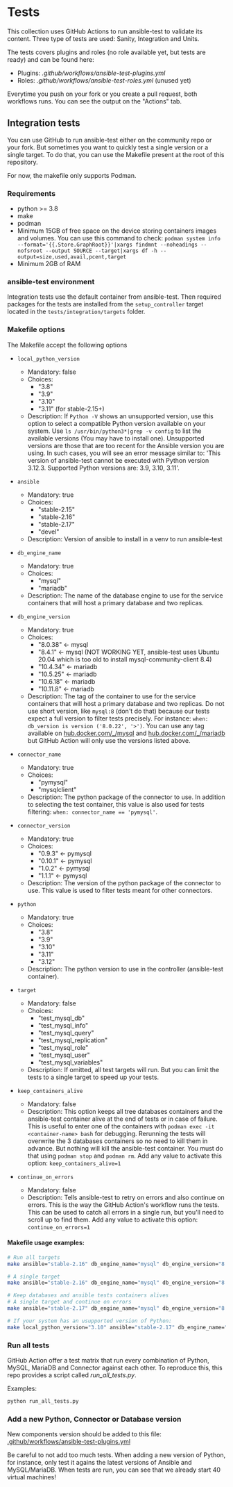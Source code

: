 # Tests

This collection uses GitHub Actions to run ansible-test to validate its content. Three type of tests are used: Sanity, Integration and Units.

The tests covers plugins and roles (no role available yet, but tests are ready) and can be found here:

- Plugins: *.github/workflows/ansible-test-plugins.yml*
- Roles: *.github/workflows/ansible-test-roles.yml* (unused yet)

Everytime you push on your fork or you create a pull request, both workflows runs. You can see the output on the "Actions" tab.


## Integration tests

You can use GitHub to run ansible-test either on the community repo or your fork. But sometimes you want to quickly test a single version or a single target. To do that, you can use the Makefile present at the root of this repository.

For now, the makefile only supports Podman.


### Requirements

- python >= 3.8
- make
- podman
- Minimum 15GB of free space on the device storing containers images and volumes. You can use this command to check: `podman system info --format='{{.Store.GraphRoot}}'|xargs findmnt --noheadings --nofsroot --output SOURCE --target|xargs df -h --output=size,used,avail,pcent,target`
- Minimum 2GB of RAM


### ansible-test environment

Integration tests use the default container from ansible-test. Then required packages for the tests are installed from the `setup_controller` target located in the `tests/integration/targets` folder.


### Makefile options

The Makefile accept the following options

- `local_python_version`
  - Mandatory: false
  - Choices:
    - "3.8"
    - "3.9"
    - "3.10"
    - "3.11" (for stable-2.15+)
  - Description: If `Python -V` shows an unsupported version, use this option to select a compatible Python version available on your system. Use `ls /usr/bin/python3*|grep -v config` to list the available versions (You may have to install one). Unsupported versions are those that are too recent for the Ansible version you are using. In such cases, you will see an error message similar to: 'This version of ansible-test cannot be executed with Python version 3.12.3. Supported Python versions are: 3.9, 3.10, 3.11'.

- `ansible`
  - Mandatory: true
  - Choices:
    - "stable-2.15"
    - "stable-2.16"
    - "stable-2.17"
    - "devel"
  - Description: Version of ansible to install in a venv to run ansible-test

- `db_engine_name`
  - Mandatory: true
  - Choices:
    - "mysql"
    - "mariadb"
  - Description: The name of the database engine to use for the service containers that will host a primary database and two replicas.

- `db_engine_version`
  - Mandatory: true
  - Choices:
    - "8.0.38" <- mysql
    - "8.4.1" <- mysql (NOT WORKING YET, ansible-test uses Ubuntu 20.04 which is too old to install mysql-community-client 8.4)
    - "10.4.34" <- mariadb
    - "10.5.25" <- mariadb
    - "10.6.18" <- mariadb
    - "10.11.8" <- mariadb
  - Description: The tag of the container to use for the service containers that will host a primary database and two replicas. Do not use short version, like `mysql:8` (don't do that) because our tests expect a full version to filter tests precisely. For instance: `when: db_version is version ('8.0.22', '>')`. You can use any tag available on [hub.docker.com/_/mysql](https://hub.docker.com/_/mysql) and [hub.docker.com/_/mariadb](https://hub.docker.com/_/mariadb) but GitHub Action will only use the versions listed above.

- `connector_name`
  - Mandatory: true
  - Choices:
    - "pymysql"
    - "mysqlclient"
  - Description: The python package of the connector to use. In addition to selecting the test container, this value is also used for tests filtering: `when: connector_name == 'pymysql'`.

- `connector_version`
  - Mandatory: true
  - Choices:
    - "0.9.3" <- pymysql
    - "0.10.1" <- pymysql
    - "1.0.2" <- pymysql
    - "1.1.1" <- pymysql
  - Description: The version of the python package of the connector to use. This value is used to filter tests meant for other connectors.

- `python`
  - Mandatory: true
  - Choices:
    - "3.8"
    - "3.9"
    - "3.10"
    - "3.11"
    - "3.12"
  - Description: The python version to use in the controller (ansible-test container).

- `target`
  - Mandatory: false
  - Choices:
    - "test_mysql_db"
    - "test_mysql_info"
    - "test_mysql_query"
    - "test_mysql_replication"
    - "test_mysql_role"
    - "test_mysql_user"
    - "test_mysql_variables"
  - Description: If omitted, all test targets will run. But you can limit the tests to a single target to speed up your tests.

- `keep_containers_alive`
  - Mandatory: false
  - Description: This option keeps all tree databases containers and the ansible-test container alive at the end of tests or in case of failure. This is useful to enter one of the containers with `podman exec -it <container-name> bash` for debugging. Rerunning the
tests will overwrite the 3 databases containers so no need to kill them in advance. But nothing will kill the ansible-test container. You must do that using `podman stop` and `podman rm`. Add any value to activate this option: `keep_containers_alive=1`

- `continue_on_errors`
  - Mandatory: false
  - Description: Tells ansible-test to retry on errors and also continue on errors. This is the way the GitHub Action's workflow runs the tests. This can be used to catch all errors in a single run, but you'll need to scroll up to find them. Add any value to activate this option: `continue_on_errors=1`


#### Makefile usage examples:

```sh
# Run all targets
make ansible="stable-2.16" db_engine_name="mysql" db_engine_version="8.0.31" python="3.10" connector_name="pymysql" connector_version="1.0.2"

# A single target
make ansible="stable-2.16" db_engine_name="mysql" db_engine_version="8.0.31" python="3.10" connector_name="pymysql" connector_version="1.0.2" target="test_mysql_info"

# Keep databases and ansible tests containers alives
# A single target and continue on errors
make ansible="stable-2.17" db_engine_name="mysql" db_engine_version="8.0.31" python="3.11" connector_name="mysqlclient" connector_version="2.0.3" target="test_mysql_query" keep_containers_alive=1 continue_on_errors=1

# If your system has an usupported version of Python:
make local_python_version="3.10" ansible="stable-2.17" db_engine_name="mariadb" db_engine_version="10.6.11" python="3.11" connector_name="pymysql" connector_version="1.0.2"
```


### Run all tests

GitHub Action offer a test matrix that run every combination of Python, MySQL, MariaDB and Connector against each other. To reproduce this, this repo provides a script called *run_all_tests.py*.

Examples:

```sh
python run_all_tests.py
```


### Add a new Python, Connector or Database version

New components version should be added to this file: [.github/workflows/ansible-test-plugins.yml](https://github.com/ansible-collections/community.mysql/tree/main/.github/workflows)

Be careful to not add too much tests. When adding a new version of Python, for instance, only test it agains the latest versions of Ansible and MySQL/MariaDB. When tests are run, you can see that we already start 40 virtual machines!
